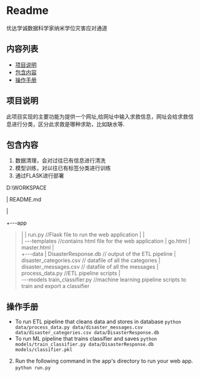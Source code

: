 # Readme


优达学诚数据科学家纳米学位灾害应对通道


## 内容列表

- [项目说明](#项目说明)
- [包含内容](#包含内容)
- [操作手册](#操作手册)



## 项目说明

此项目实现的主要功能为提供一个网址,给网址中输入求救信息，网址会给求救信息进行分类，区分此求救是哪种求助，比如缺水等.


## 包含内容

1. 数据清理，会对过往已有信息进行清洗
2. 模型训练，对以往已有标签分类进行训练
3. 通过FLASK进行部署

 D:\WORKSPACE
 
 |   README.md
 
 | 
 
 +---app
>|   |   run.py              //Flask file to run the web application
>|   |   
>|   \---templates           //contains html file for the web application
>|           go.html
>|           master.html
>|           
>+---data
>|       DisasterResponse.db      // output of the ETL pipeline
>|       disaster_categories.csv  // datafile of all the categories
>|       disaster_messages.csv    // datafile of all the messages
>|       process_data.py          //ETL pipeline scripts
>|       
>\---models
>       train_classifier.py      //machine learning pipeline scripts to train and export a classifier
        

## 操作手册

 - To run ETL pipeline that cleans data and stores in database
        `python data/process_data.py data/disaster_messages.csv data/disaster_categories.csv data/DisasterResponse.db`
 - To run ML pipeline that trains classifier and saves
        `python models/train_classifier.py data/DisasterResponse.db models/classifier.pkl`
 2. Run the following command in the app's directory to run your web app.
    `python run.py`



